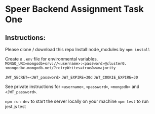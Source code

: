 # Speer Backend Assignment Task One

## Instructions:

Please clone / download this repo
Install node_modules by `npm install`

Create a `.env` file for environmental variables.
`MONGO_URI=mongodb+srv://<username>:<password>@cluster0.<mongodb>.mongodb.net/?retryWrites=true&w=majority`

`JWT_SECRET=<JWT_password>`
`JWT_EXPIRE=30d`
`JWT_COOKIE_EXPIRE=30`

See private instructions for `<username>`, `<password>`, `<mongodb>` and `<JWT_password>`.

`npm run dev` to start the server locally on your machine
`npm test` to run jest.js test
